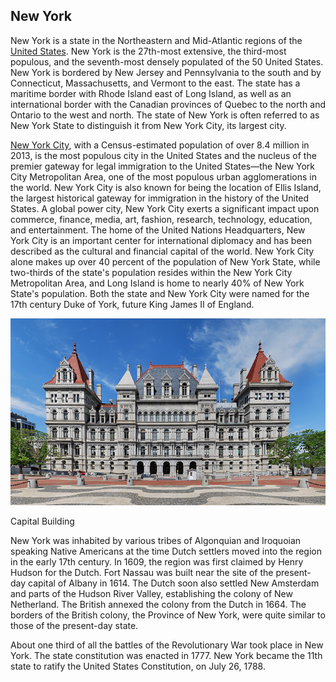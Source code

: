 ## New York

New York is a state in the Northeastern and Mid-Atlantic regions of the [United States](http://www.whitehouse.gov). New York is the 27th-most extensive, the third-most populous, and the seventh-most densely populated of the 50 United States. New York is bordered by New Jersey and Pennsylvania to the south and by Connecticut, Massachusetts, and Vermont to the east. The state has a maritime border with Rhode Island east of Long Island, as well as an international border with the Canadian provinces of Quebec to the north and Ontario to the west and north. The state of New York is often referred to as New York State to distinguish it from New York City, its largest city.

[New York City](http://www.nyc.gov), with a Census-estimated population of over 8.4 million in 2013, is the most populous city in the United States and the nucleus of the premier gateway for legal immigration to the United States—the New York City Metropolitan Area, one of the most populous urban agglomerations in the world. New York City is also known for being the location of Ellis Island, the largest historical gateway for immigration in the history of the United States. A global power city, New York City exerts a significant impact upon commerce, finance, media, art, fashion, research, technology, education, and entertainment. The home of the United Nations Headquarters, New York City is an important center for international diplomacy and has been described as the cultural and financial capital of the world. New York City alone makes up over 40 percent of the population of New York State, while two-thirds of the state's population resides within the New York City Metropolitan Area, and Long Island is home to nearly 40% of New York State's population. Both the state and New York City were named for the 17th century Duke of York, future King James II of England.

<div class="photo">
	<img src="images/index1.jpg" alt="">
	<p>Capital Building</p>
</div>

New York was inhabited by various tribes of Algonquian and Iroquoian speaking Native Americans at the time Dutch settlers moved into the region in the early 17th century. In 1609, the region was first claimed by Henry Hudson for the Dutch. Fort Nassau was built near the site of the present-day capital of Albany in 1614. The Dutch soon also settled New Amsterdam and parts of the Hudson River Valley, establishing the colony of New Netherland. The British annexed the colony from the Dutch in 1664. The borders of the British colony, the Province of New York, were quite similar to those of the present-day state.

About one third of all the battles of the Revolutionary War took place in New York. The state constitution was enacted in 1777. New York became the 11th state to ratify the United States Constitution, on July 26, 1788.
